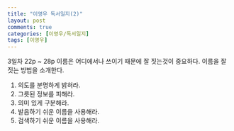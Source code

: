 ```yaml
---
title: "이영우 독서일지(2)"
layout: post
comments: true
categories: [이영우/독서일지]
tags: [이영우]
---
```


3일차 22p ~ 28p
이름은 어디에서나 쓰이기 때문에 잘 짓는것이 중요하다.
이름을 잘 짓는 방법을 소개한다.
1. 의도를 분명하게 밝혀라.
2. 그릇된 정보를 피해라.
3. 의미 있게 구분해라.
4. 발음하기 쉬운 이름을 사용해라.
5. 검색하기 쉬운 이름을 사용해라.
